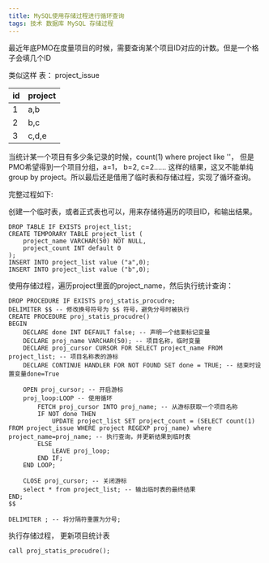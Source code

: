 ```yaml
---
title: MySQL使用存储过程进行循环查询
tags: 技术 数据库 MySQL 存储过程
--- 
```


最近年底PMO在度量项目的时候，需要查询某个项目ID对应的计数。但是一个格子会填几个ID

类似这样 表： project_issue

|  id  | project |
| ---- | ------- |
|   1  |  a,b    |
|   2  |  b,c    |
|   3  |  c,d,e  |

当统计某一个项目有多少条记录的时候，count(1) where project like ''， 但是PMO希望得到一个项目分组，a=1， b=2, c=2…… 这样的结果，这又不能单纯group by project。所以最后还是借用了临时表和存储过程，实现了循环查询。

<!--more-->

完整过程如下:

创建一个临时表，或者正式表也可以，用来存储待遍历的项目ID，和输出结果。

    DROP TABLE IF EXISTS project_list;
    CREATE TEMPORARY TABLE project_list (
        project_name VARCHAR(50) NOT NULL,
        project_count INT default 0
    );
    INSERT INTO project_list value ("a",0);
    INSERT INTO project_list value ("b",0);

使用存储过程，遍历project里面的project_name，然后执行统计查询：

    DROP PROCEDURE IF EXISTS proj_statis_procudre;
    DELIMITER $$ -- 修改换号符号为 $$ 符号，避免分号时被执行
    CREATE PROCEDURE proj_statis_procudre()
    BEGIN
        DECLARE done INT DEFAULT false; -- 声明一个结束标记变量
        DECLARE proj_name VARCHAR(50); -- 项目名称，临时变量
        DECLARE proj_cursor CURSOR FOR SELECT project_name FROM project_list; -- 项目名称表的游标
        DECLARE CONTINUE HANDLER FOR NOT FOUND SET done = TRUE; -- 结束时设置变量done=True

        OPEN proj_cursor; -- 开启游标
        proj_loop:LOOP -- 使用循环
            FETCH proj_cursor INTO proj_name; -- 从游标获取一个项目名称
            IF NOT done THEN
                UPDATE project_list SET project_count = (SELECT count(1) FROM project_issue WHERE project REGEXP proj_name) where project_name=proj_name; -- 执行查询，并更新结果到临时表
            ELSE
                LEAVE proj_loop;
            END IF;
        END LOOP;

        CLOSE proj_cursor; -- 关闭游标
        select * from project_list; -- 输出临时表的最终结果
    END;
    $$

    DELIMITER ; -- 将分隔符重置为分号;

执行存储过程， 更新项目统计表

    call proj_statis_procudre();